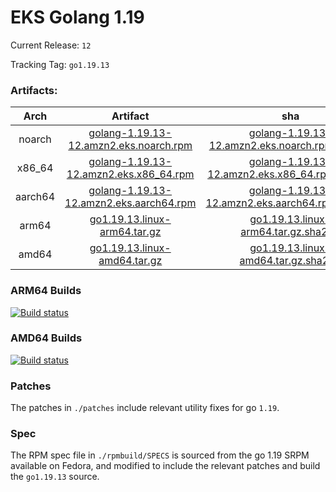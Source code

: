 # EKS Golang 1.19

Current Release: `12`

Tracking Tag: `go1.19.13`

### Artifacts:  
|Arch|Artifact|sha|
|:---:|:---:|:---:|
|noarch|[golang-1.19.13-12.amzn2.eks.noarch.rpm](https://distro.eks.amazonaws.com/golang-go1.19.13/releases/12/x86_64/RPMS/noarch/golang-1.19.13-12.amzn2.eks.noarch.rpm)|[golang-1.19.13-12.amzn2.eks.noarch.rpm.sha256](https://distro.eks.amazonaws.com/golang-go1.19.13/releases/12/x86_64/RPMS/noarch/golang-1.19.13-12.amzn2.eks.noarch.rpm.sha256)|
|x86_64|[golang-1.19.13-12.amzn2.eks.x86_64.rpm](https://distro.eks.amazonaws.com/golang-go1.19.13/releases/12/x86_64/RPMS/x86_64/golang-1.19.13-12.amzn2.eks.x86_64.rpm)|[golang-1.19.13-12.amzn2.eks.x86_64.rpm.sha256](https://distro.eks.amazonaws.com/golang-go1.19.13/releases/12/x86_64/RPMS/x86_64/golang-1.19.13-12.amzn2.eks.x86_64.rpm.sha256)|
|aarch64|[golang-1.19.13-12.amzn2.eks.aarch64.rpm](https://distro.eks.amazonaws.com/golang-go1.19.13/releases/12/aarch64/RPMS/aarch64/golang-1.19.13-12.amzn2.eks.aarch64.rpm)|[golang-1.19.13-12.amzn2.eks.aarch64.rpm.sha256](https://distro.eks.amazonaws.com/golang-go1.19.13/releases/12/aarch64/RPMS/aarch64/golang-1.19.13-12.amzn2.eks.aarch64.rpm.sha256)|
|arm64|[go1.19.13.linux-arm64.tar.gz](https://distro.eks.amazonaws.com/golang-go1.19.13/releases/12/archives/linux/arm64/go1.19.13.linux-arm64.tar.gz)|[go1.19.13.linux-arm64.tar.gz.sha256](https://distro.eks.amazonaws.com/golang-go1.19.13/releases/12/archives/linux/arm64/go1.19.13.linux-arm64.tar.gz.sha256)|
|amd64|[go1.19.13.linux-amd64.tar.gz](https://distro.eks.amazonaws.com/golang-go1.19.13/releases/12/archives/linux/amd64/go1.19.13.linux-amd64.tar.gz)|[go1.19.13.linux-amd64.tar.gz.sha256](https://distro.eks.amazonaws.com/golang-go1.19.13/releases/12/archives/linux/amd64/go1.19.13.linux-amd64.tar.gz.sha256)|


### ARM64 Builds
[![Build status](https://prow.eks.amazonaws.com/badge.svg?jobs=golang-1-19-ARM64-PROD-tooling-postsubmit)](https://prow.eks.amazonaws.com/?repo=aws%2Feks-distro-build-tooling&type=postsubmit)

### AMD64 Builds
[![Build status](https://prow.eks.amazonaws.com/badge.svg?jobs=golang-1-19-tooling-postsubmit)](https://prow.eks.amazonaws.com/?repo=aws%2Feks-distro-build-tooling&type=postsubmit)

### Patches
The patches in `./patches` include relevant utility fixes for go `1.19`.

### Spec
The RPM spec file in `./rpmbuild/SPECS` is sourced from the go 1.19 SRPM available on Fedora, and modified to include the relevant patches and build the `go1.19.13` source.
